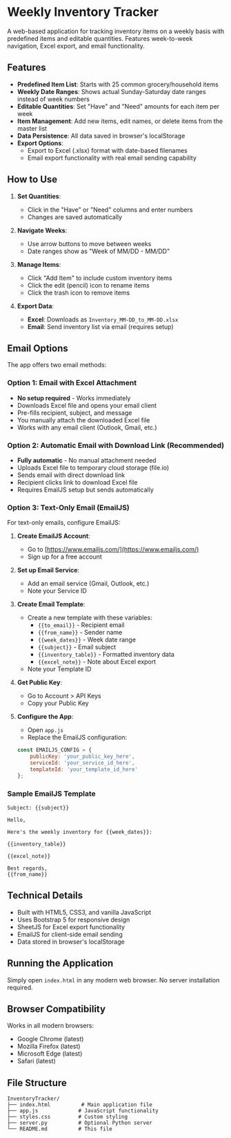 # Weekly Inventory Tracker

A web-based application for tracking inventory items on a weekly basis with predefined items and editable quantities. Features week-to-week navigation, Excel export, and email functionality.

## Features

- **Predefined Item List**: Starts with 25 common grocery/household items
- **Weekly Date Ranges**: Shows actual Sunday-Saturday date ranges instead of week numbers
- **Editable Quantities**: Set "Have" and "Need" amounts for each item per week
- **Item Management**: Add new items, edit names, or delete items from the master list
- **Data Persistence**: All data saved in browser's localStorage
- **Export Options**:
  - Export to Excel (.xlsx) format with date-based filenames
  - Email export functionality with real email sending capability

## How to Use

1. **Set Quantities**:
   - Click in the "Have" or "Need" columns and enter numbers
   - Changes are saved automatically

2. **Navigate Weeks**:
   - Use arrow buttons to move between weeks
   - Date ranges show as "Week of MM/DD - MM/DD"

3. **Manage Items**:
   - Click "Add Item" to include custom inventory items
   - Click the edit (pencil) icon to rename items
   - Click the trash icon to remove items

4. **Export Data**:
   - **Excel**: Downloads as `Inventory_MM-DD_to_MM-DD.xlsx`
   - **Email**: Send inventory list via email (requires setup)

## Email Options

The app offers two email methods:

### Option 1: Email with Excel Attachment
- **No setup required** - Works immediately
- Downloads Excel file and opens your email client
- Pre-fills recipient, subject, and message
- You manually attach the downloaded Excel file
- Works with any email client (Outlook, Gmail, etc.)

### Option 2: Automatic Email with Download Link (Recommended)
- **Fully automatic** - No manual attachment needed
- Uploads Excel file to temporary cloud storage (file.io)
- Sends email with direct download link
- Recipient clicks link to download Excel file
- Requires EmailJS setup but sends automatically

### Option 3: Text-Only Email (EmailJS)
For text-only emails, configure EmailJS:

1. **Create EmailJS Account**:
   - Go to [https://www.emailjs.com/](https://www.emailjs.com/)
   - Sign up for a free account

2. **Set up Email Service**:
   - Add an email service (Gmail, Outlook, etc.)
   - Note your Service ID

3. **Create Email Template**:
   - Create a new template with these variables:
     - `{{to_email}}` - Recipient email
     - `{{from_name}}` - Sender name
     - `{{week_dates}}` - Week date range
     - `{{subject}}` - Email subject
     - `{{inventory_table}}` - Formatted inventory data
     - `{{excel_note}}` - Note about Excel export
   - Note your Template ID

4. **Get Public Key**:
   - Go to Account > API Keys
   - Copy your Public Key

5. **Configure the App**:
   - Open `app.js`
   - Replace the EmailJS configuration:
   ```javascript
   const EMAILJS_CONFIG = {
       publicKey: 'your_public_key_here',
       serviceId: 'your_service_id_here', 
       templateId: 'your_template_id_here'
   };
   ```

### Sample EmailJS Template
```
Subject: {{subject}}

Hello,

Here's the weekly inventory for {{week_dates}}:

{{inventory_table}}

{{excel_note}}

Best regards,
{{from_name}}
```

## Technical Details

- Built with HTML5, CSS3, and vanilla JavaScript
- Uses Bootstrap 5 for responsive design
- SheetJS for Excel export functionality
- EmailJS for client-side email sending
- Data stored in browser's localStorage

## Running the Application

Simply open `index.html` in any modern web browser. No server installation required.

## Browser Compatibility

Works in all modern browsers:
- Google Chrome (latest)
- Mozilla Firefox (latest)
- Microsoft Edge (latest)
- Safari (latest)

## File Structure

```
InventoryTracker/
├── index.html          # Main application file
├── app.js             # JavaScript functionality
├── styles.css         # Custom styling
├── server.py          # Optional Python server
└── README.md          # This file
```
